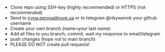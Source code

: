 - Clone repo using SSH-key (highly recommended) or HTTPS (not recommended)
- Send to iryna.perova@nure.ua or to telegram @rikywenok your github username 
- Create your own branch (name=your last name)
- Add all files to you branch, commit, wait my response to email/telegram  
- push changes (hope not to main branch)
- PLEASE DO NOT create pull requests!
